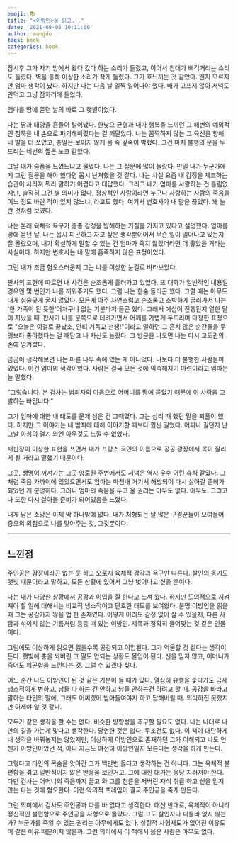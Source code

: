 ```yaml
---
emoji: 📚
title: "<이방인>을 읽고..."
date: '2021-08-05 10:11:00'
author: mungdo
tags: book
categories: book
---
```



잠시후 그가 자기 방에서 왔다 갔다 하는 소리가 들렸고, 이어서 침대가 삐걱거리는 소리도 들렸다. 벽을 통해 이상한 소리가 작게 들렸다. 그가 흐느끼는 것 같았다. 왠지 모르지만 엄마 생각이 났다. 하지만 나는 다음 날 일찍 일어나야 했다. 배가 고프지 않아 저녁도 안먹고 그냥 잠자리에 들었다.



엄마를 땅에 묻던 날의 바로 그 햇볕이었다. 



나는 땀과 태양을 흔들어 털어냈다. 한낮으 균형과 내가 행복을 느끼던 그 해변의 예외적인 침묵을 내 손으로 파괴해버렸다는 걸 깨달았다. 나는 꼼짝하지 않는 그 육신을 향해 네 발을 더 쏘았고, 총알은 보이지 않게 몸 속 깊숙이 박혔다. 그건 마치 불행의 문을 두드리는 네번의 짧은 노크 같았다.



그날 내가 슬픔을 느꼈느냐고 물었다. 나는 그 질문에 많이 놀랐다. 만일 내가 누군가에게 그런 질문을 해야 했다면 몹시 난처했을 것 같다. 나는 사실 요즘 내 감정을 체크하는 습관이 사라져 뭐라 말하기 어렵다고 대답했다. 그리고 내가 엄마를 사랑하는 건 틀림없지만, 솔직히 그건 별 의미가 없다, 정상적인 사람이라면 누구나 사랑하는 사람의 죽음을 어느 정도 바란 적이 있지 않느냐, 라고도 했다. 여기서 변호사가 내 말을 끊었다. 꽤 놀란 것처럼 보였다.



나는 본래 육체적 욕구가 종종 감정을 방해하는 기질을 가지고 있다고 설명했다. 엄마를 땅에 묻던 날, 나는 몹시 피곤하고 자고 싶은 생각뿐이어서 무슨 일이 일어나고 있는지 잘 몰랐으며, 내가 확실하게 말할 수 있는 건 엄마가 죽지 않았더라면 더 좋았을 거라는 사실이다. 하지만 변호사는 내 말에 흡족하지 않은 표정이었다.

그런 내가 조금 혐오스러운지 그는 나를 이상한 눈길로 바라보았다.



판사의 표현에 따르면 내 사건은 순조롭게 흘러가고 있었다. 또 대화가 일반적인 내용일 경우엔 몇 번인가 나를 끼워주기도 했다. 그럼 나는 한숨 돌리곤 했다. 그럴 때는 아무도 내게 심술궂게 굴지 않았다. 모든게 아주 자연스럽고 순조롭고 소박하게 굴러가서 나는 '한 가족이 된 듯한'어처구니 없는 기분마저 들곤 했다. 그래서 예심이 진행된지 열한 달이 지났을 때, 판사가 나를 문쪽으로 데려가면서 어깨를 가볍게 두드리며 다정한 표정으로 "오늘은 이걸로 끝났소, 안티 기독교 선생!"이라고 말하던 그 흔치 않은 순간들을 무엇보다 좋아했다는 걸 깨닫고 나 자신도 놀랐다. 그 방문을 나오면 나는 다시 교도관의 손에 넘겨졌다.



곰곰이 생각해보면 나는 마른 나무 속에 있는 게 아니었다. 나보다 더 불행한 사람들이 있었다. 이건 엄마의 생각이었다. 사람은 결국 모든 것에 익숙해지기 마련이라고 엄마는 늘 말했다.



"그렇습니다. 본 검사는 범죄자의 마음으로 어머니를 땅에 묻었기 때문에 이 사람을 고발하는 바입니다."



그가 엄마에 대한 내 태도를 문제 삼은 건 그때였다. 그는 심리 때 했던 말을 되풀이 했다. 하지만 그 이야기는 내 범죄에 대해 이야기할 때보다 훨씬 길었다. 어찌나 길던지 난 그날 아침의 열기 외엔 아무것도 느낄 수 없었다.



재판장이 이상한 표현을 쓰면서 내가 프랑스 국민의 이름으로 공공 광장에서 목이 잘리게 될 거라고 말했기 때문이다.



그곳, 생명이 꺼져가는 그곳 양로원 주변에서도 저녁은 역시 우수 어린 휴식 같았다. 그처럼 죽음 가까이에 있었으면서도 엄마는 마침내 거기서 해방되어 다시 살아갈 준비가 되었던 게 분명하다. 그러니 엄마의 죽음을 두고 울 권리는 아무도 없다. 아무도. 그리고 나 또한 다시 살아볼 준비가 되어있음을 느꼈다. 



내게 남은 소망은 이제 딱 하나밖에 없다. 내가 처형되는 날 많은 구경꾼들이 모여들어 증오의 외침으로 나를 맞아주는 것, 그것뿐이다.



---

## 느낀점

주인공은 감정이라곤 없는 듯 하고 오로지 육체적 감각과 욕구만 따른다. 살인의 동기도 햇빛 때문이라고 말하고, 모든 상황에 있어서 그냥 벗어나고 싶을 뿐이다. 



나는 내가 다양한 상황에서 공감과 이입을 잘 한다고 느껴 왔다. 하지만 도의적으로 지켜져야 할 일에 대해서는 비교적 냉소적이고 단호한 태도를 보여왔다. 분명 이방인을 읽을 때 그는 공감가지 않을 법 한 존재였다. 어떻게 이리도 감정 없이 살 수 있을지, 다른 사람과 섞이지 않는 기름처럼 둥둥 떠 있는 이방인. 제목과 정확히 들어맞는 것 같은 인물이다.



그럼에도 이상하게 읽으면 읽을수록 공감되고 이입된다. 그가 억울할 것 같다는 생각이 든다. 햇빛에 총을 쏴버린 그 말도 안되는 상황도 몰입이 된다. 신을 믿지 않고, 어머니가 죽어도 피곤함을 느낀다는 것. 그럴 수 있겠다 싶다. 



어느 순간 나도 이방인이 된 것 같은 기분이 들 때가 있다. 열심히 유행을 좇다가도 금새 냉소적이게 변하고, 남들 다 하는 건 안하고 남들 안하는건 하려고 할 때. 공감을 바라고 말하는 타인의 말에, 그래도 어쩌겠어 받아들여야지 하고 답해버릴 때. 의식하진 못했지만 이제야 알 것 같다. 



모두가 같은 생각을 할 수는 없다. 비슷한 방향성을 추구할 필요도 없다. 나는 나대로 나만의 길을 가는게 맞다고 생각한다. 당연한 것은 없다. 무조건도 없다. 이 책이 대단하게 내 생각을 바꿔놓지는 않았지만, 이상하게 이방인으로 존재하던 그가 이해되고 나도 언젠가 이방인이었던 적, 아니 지금도 여전히 이방인일지 모른다는 생각을 하게 만든다.



그렇다고 타인의 목숨을 앗아간 그가 백만번 옳다고 생각하는 건 아니다. 그는 육체적 불편함을 겪고 일반적이지 않은 반응을 보인거고, 그에 대한 대가는 응당 치러져야 한다. 다만 검사는 어머니의 죽음까지 끌고 와 그를 천륜을 저버린 자식 취급 하고 신을 믿지 않는 다는 것에 혐오한다. 이런 악의적 프레임이 결국 주인공을 죽게 만든다.



그런 의미에서 검사도 주인공과 다를 바 없다고 생각한다. 대신 반대로, 육체적이 아니라 정신적인 불편함으로 주인공을 사형으로 몰았다. 그럼 그도 살인자나 다를바 없지 않는가? 누군가를 죽일 수 있는 권리는 아무에게도 없다. 실질적 사형제도가 없어진 이유도 이 같은 이유 때문이지 않을까. 그런 의미에서 이 책에서 옳은 사람은 아무도 없다. 








```toc
```

